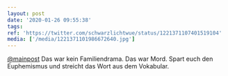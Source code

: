 ```yaml
---
layout: post
date: '2020-01-26 09:55:38'
tags: 
ref: 'https://twitter.com/schwarzlichtwue/status/1221371107401519104'
media: ['/media/1221371101986672640.jpg']
---
```

[@mainpost](https://twitter.com/mainpost) Das war kein Familiendrama. Das war Mord. Spart euch den Euphemismus und streicht das Wort aus dem Vokabular. 
